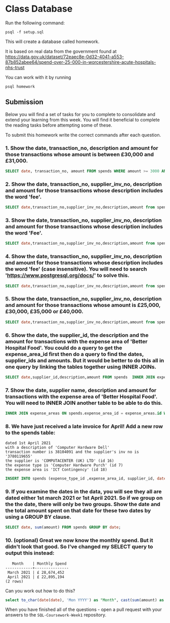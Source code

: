 # Class Database
Run the following command:
```
psql -f setup.sql
```
This will create a database called homework.

It is based on real data from the government found at
https://data.gov.uk/dataset/72eaec8e-0d32-4041-a553-87b852abee64/spend-over-25-000-in-worcestershire-acute-hospitals-nhs-trust

You can work with it by running
```
psql homework
```
## Submission

Below you will find a set of tasks for you to complete to consolidate and extend your learning from this week. You will find it beneficial to complete the reading tasks before attempting some of these.

To submit this homework write the correct commands after each question.

### 1. Show the date, transaction_no, description and amount for those transactions whose amount is between £30,000 and £31,000.
 ```sql 
 SELECT date, transaction_no, amount FROM spends WHERE amount >= 3000 AND amount <= 31000;

```
### 2. Show the date, transaction_no, supplier_inv_no, description and amount for those transactions whose description includes the word 'fee'.
```sql
SELECT date,transaction_no,supplier_inv_no,description,amount from spends where description LIKE '%fee%';
```
### 3. Show the date, transaction_no, supplier_inv_no, description and amount for those transactions whose description includes the word 'Fee'.
```sql
SELECT date,transaction_no,supplier_inv_no,description,amount from spends where description LIKE '%Fee%';

```
### 4. Show the date, transaction_no, supplier_inv_no, description and amount for those transactions whose description includes the word 'fee' (case insensitive). You will need to search 'https://www.postgresql.org/docs/' to solve this.
```sql
SELECT date,transaction_no,supplier_inv_no,description,amount from spends where LOWER(description) LIKE LOWER('%Fee%');
```
### 5. Show the date, transaction_no, supplier_inv_no, description and amount for those transactions whose amount is £25,000, £30,000, £35,000 or £40,000.
```sql
SELECT date,transaction_no,supplier_inv_no,description,amount from spends where amount IN (25000,30000,35000,40000);
```
### 6. Show the date, the supplier_id, the description and the amount for transactions with the expense area of 'Better Hospital Food'. You could do a query to get the expense_area_id first then do a query to find the dates, supplier_ids and amounts. But it would be better to do this all in one query by linking the tables together using INNER JOINs.
```sql
SELECT date,supplier_id,description,amount FROM spends  INNER JOIN expense_areas ON spends.expense_area_id = expense_areas.id WHERE expense_area ='Better Hospital Food';
```
### 7. Show the date, supplier name, description and amount for transactions with the expense area of 'Better Hospital Food'. You will need to INNER JOIN another table to be able to do this.
```sql
INNER JOIN expense_areas ON spends.expense_area_id = expense_areas.id WHERE expense_area = 'Better Hospital Food';
```
### 8. We have just received a late invoice for April! Add a new row to the spends table:
    dated 1st April 2021
    with a description of 'Computer Hardware Dell'
    transaction number is 38104091 and the supplier's inv no is '3780119655'
    the supplier is 'COMPUTACENTER (UK) LTD' (id 16)
    the expense type is 'Computer Hardware Purch' (id 7)
    the expense area is 'ICT Contingency' (id 18)
```sql
INSERT INTO spends (expense_type_id ,expense_area_id, supplier_id, date,transaction_no, supplier_inv_no, description, amount) VALUES (7,18,16,'2021-04-01',38104091,'3780119655','Computer Hardware Dell',25000);
```
### 9. If you examine the dates in the data, you will see they all are dated either 1st march 2021 or 1st April 2021. So if we group on the the date, there will only be two groups. Show the date and the total amount spent on that date for these two dates by using a GROUP BY clause.
```sql
SELECT date, sum(amount) FROM spends GROUP BY date;
```
### 10. (optional) Great we now know the monthly spend. But it didn't look that good. So I've changed my SELECT query to output this instead:
```
   Month    | Monthly Spend 
------------+---------------
 March 2021 | £ 28,674,452
 April 2021 | £ 22,895,194
(2 rows)
```
Can you work out how to do this?

```sql
select to_char(date(date), 'Mon YYYY') as "Month", cast(sum(amount) as money) as "Spend Monthly" from spends group by "Month";
```

When you have finished all of the questions - open a pull request with your answers to the `SQL-Coursework-Week1` repository.
